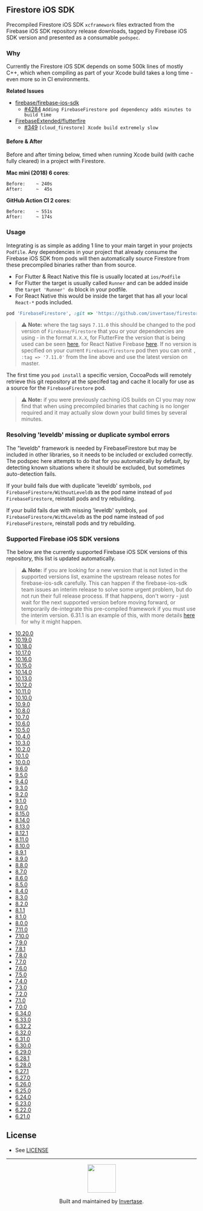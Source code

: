 ## Firestore iOS SDK

Precompiled Firestore iOS SDK `xcframework` files extracted from the Firebase iOS SDK repository release downloads, tagged by Firebase iOS SDK version and presented as a consumable `podspec`.

### Why

Currently the Firestore iOS SDK depends on some 500k lines of mostly C++, which when compiling as part of your Xcode build takes a long time - even more so in CI environments.

**Related Issues**

- [firebase/firebase-ios-sdk](https://github.com/firebase/firebase-ios-sdk)
  - [#4284](https://github.com/firebase/firebase-ios-sdk/issues/4284) `Adding FirebaseFirestore pod dependency adds minutes to build time`
- [FirebaseExtended/flutterfire](https://github.com/FirebaseExtended/flutterfire)
  - [#349](https://github.com/FirebaseExtended/flutterfire/issues/349) `[cloud_firestore] Xcode build extremely slow`

#### Before & After

Before and after timing below, timed when running Xcode build (with cache fully cleared) in a project with Firestore.

**Mac mini (2018) 6 cores**:

```
Before:    ~ 240s
After:     ~  45s
```

**GitHub Action CI 2 cores**:

```
Before:    ~ 551s
After:     ~ 174s
```

### Usage

Integrating is as simple as adding 1 line to your main target in your projects `Podfile`. Any dependencies in your project that already consume the Firebase iOS SDK from pods will then automatically source Firestore from these precompiled binaries rather than from source.

- For Flutter & React Native this file is usually located at `ios/Podfile`
- For Flutter the target is usually called `Runner` and can be added inside the `target 'Runner' do` block in your podfile.
- For React Native this would be inside the target that has all your local `React-*` pods included.

```ruby
pod 'FirebaseFirestore', :git => 'https://github.com/invertase/firestore-ios-sdk-frameworks.git', :tag => '7.11.0'
```

> **⚠️ Note:** where the tag says `7.11.0` this should be changed to the pod version of `Firebase/Firestore` that you or your dependencies are using - in the format `X.X.X`, for FlutterFire the version that is being used can be seen [here](https://github.com/FirebaseExtended/flutterfire/blob/master/packages/firebase_core/firebase_core/ios/firebase_sdk_version.rb), for React Native Firebase [here](https://github.com/invertase/react-native-firebase/blob/master/packages/app/package.json#L70). If no version is specified on your current `Firebase/Firestore` pod then you can omit `, :tag => '7.11.0'` from the line above and use the latest version on master.

The first time you `pod install` a specific version, CocoaPods will remotely retrieve this git repository at the specifed tag and cache it locally for use as a source for the `FirebaseFirestore` pod.

> **⚠️ Note:** if you were previously caching iOS builds on CI you may now find that when using precompiled binaries that caching is no longer required and it may actually slow down your build times by several minutes.

### Resolving 'leveldb' missing or duplicate symbol errors

The "leveldb" framework is needed by FirebaseFirestore but may be included in other libraries, so it needs to be included or excluded correctly.
The podspec here attempts to do that for you automatically by default, by detecting known situations where it should be excluded, but sometimes auto-detection fails.

If your build fails due with duplicate 'leveldb' symbols, `pod FirebaseFirestore/WithoutLeveldb` as the pod name instead of `pod FirebaseFirestore`, reinstall pods and try rebuilding.

If your build fails due with missing 'leveldb' symbols, `pod FirebaseFirestore/WithLeveldb` as the pod name instead of `pod FirebaseFirestore`, reinstall pods and try rebuilding.

### Supported Firebase iOS SDK versions

The below are the currently supported Firebase iOS SDK versions of this repository, this list is updated automatically.

> **⚠️ Note:** if you are looking for a new version that is not listed in the supported versions list, examine the upstream release notes for firebase-ios-sdk carefully. This can happen if the firebase-ios-sdk team issues an interim release to solve some urgent problem, but do not run their full release process. If that happens, don't worry - just wait for the next supported version before moving forward, or temporarily de-integrate this pre-compiled framework if you must use the interim version. 6.31.1 is an example of this, with more details [here](https://github.com/firebase/firebase-ios-sdk/pull/6368#issuecomment-685030446) for why it might happen.

<!--NEW_VERSION_PLACEHOLDER-->
 - [10.20.0](https://github.com/invertase/firestore-ios-sdk-frameworks/releases/tag/)
- [10.19.0](https://github.com/invertase/firestore-ios-sdk-frameworks/releases/tag/10.19.0)
- [10.18.0](https://github.com/invertase/firestore-ios-sdk-frameworks/releases/tag/10.18.0)
- [10.17.0](https://github.com/invertase/firestore-ios-sdk-frameworks/releases/tag/10.17.0)
- [10.16.0](https://github.com/invertase/firestore-ios-sdk-frameworks/releases/tag/10.16.0)
- [10.15.0](https://github.com/invertase/firestore-ios-sdk-frameworks/releases/tag/10.15.0)
- [10.14.0](https://github.com/invertase/firestore-ios-sdk-frameworks/releases/tag/10.14.0)
- [10.13.0](https://github.com/invertase/firestore-ios-sdk-frameworks/releases/tag/10.13.0)
- [10.12.0](https://github.com/invertase/firestore-ios-sdk-frameworks/releases/tag/10.12.0)
- [10.11.0](https://github.com/invertase/firestore-ios-sdk-frameworks/releases/tag/10.11.0)
- [10.10.0](https://github.com/invertase/firestore-ios-sdk-frameworks/releases/tag/10.10.0)
- [10.9.0](https://github.com/invertase/firestore-ios-sdk-frameworks/releases/tag/10.9.0)
- [10.8.0](https://github.com/invertase/firestore-ios-sdk-frameworks/releases/tag/10.8.0)
- [10.7.0](https://github.com/invertase/firestore-ios-sdk-frameworks/releases/tag/10.7.0)
- [10.6.0](https://github.com/invertase/firestore-ios-sdk-frameworks/releases/tag/10.6.0)
- [10.5.0](https://github.com/invertase/firestore-ios-sdk-frameworks/releases/tag/10.5.0)
- [10.4.0](https://github.com/invertase/firestore-ios-sdk-frameworks/releases/tag/10.4.0)
- [10.3.0](https://github.com/invertase/firestore-ios-sdk-frameworks/releases/tag/10.3.0)
- [10.2.0](https://github.com/invertase/firestore-ios-sdk-frameworks/releases/tag/10.2.0)
- [10.1.0](https://github.com/invertase/firestore-ios-sdk-frameworks/releases/tag/10.1.0)
- [10.0.0](https://github.com/invertase/firestore-ios-sdk-frameworks/releases/tag/10.0.0)
- [9.6.0](https://github.com/invertase/firestore-ios-sdk-frameworks/releases/tag/9.6.0)
- [9.5.0](https://github.com/invertase/firestore-ios-sdk-frameworks/releases/tag/9.5.0)
- [9.4.0](https://github.com/invertase/firestore-ios-sdk-frameworks/releases/tag/9.4.0)
- [9.3.0](https://github.com/invertase/firestore-ios-sdk-frameworks/releases/tag/9.3.0)
- [9.2.0](https://github.com/invertase/firestore-ios-sdk-frameworks/releases/tag/9.2.0)
- [9.1.0](https://github.com/invertase/firestore-ios-sdk-frameworks/releases/tag/9.1.0)
- [9.0.0](https://github.com/invertase/firestore-ios-sdk-frameworks/releases/tag/9.0.0)
- [8.15.0](https://github.com/invertase/firestore-ios-sdk-frameworks/releases/tag/8.15.0)
- [8.14.0](https://github.com/invertase/firestore-ios-sdk-frameworks/releases/tag/8.14.0)
- [8.13.0](https://github.com/invertase/firestore-ios-sdk-frameworks/releases/tag/8.13.0)
- [8.12.1](https://github.com/invertase/firestore-ios-sdk-frameworks/releases/tag/8.12.1)
- [8.11.0](https://github.com/invertase/firestore-ios-sdk-frameworks/releases/tag/8.11.0)
- [8.10.0](https://github.com/invertase/firestore-ios-sdk-frameworks/releases/tag/8.10.0)
- [8.9.1](https://github.com/invertase/firestore-ios-sdk-frameworks/releases/tag/8.9.1)
- [8.9.0](https://github.com/invertase/firestore-ios-sdk-frameworks/releases/tag/8.9.0)
- [8.8.0](https://github.com/invertase/firestore-ios-sdk-frameworks/releases/tag/8.8.0)
- [8.7.0](https://github.com/invertase/firestore-ios-sdk-frameworks/releases/tag/8.7.0)
- [8.6.0](https://github.com/invertase/firestore-ios-sdk-frameworks/releases/tag/8.6.0)
- [8.5.0](https://github.com/invertase/firestore-ios-sdk-frameworks/releases/tag/8.5.0)
- [8.4.0](https://github.com/invertase/firestore-ios-sdk-frameworks/releases/tag/8.4.0)
- [8.3.0](https://github.com/invertase/firestore-ios-sdk-frameworks/releases/tag/8.3.0)
- [8.2.0](https://github.com/invertase/firestore-ios-sdk-frameworks/releases/tag/8.2.0)
- [8.1.1](https://github.com/invertase/firestore-ios-sdk-frameworks/releases/tag/8.1.1)
- [8.1.0](https://github.com/invertase/firestore-ios-sdk-frameworks/releases/tag/8.1.0)
- [8.0.0](https://github.com/invertase/firestore-ios-sdk-frameworks/releases/tag/8.0.0)
- [7.11.0](https://github.com/invertase/firestore-ios-sdk-frameworks/releases/tag/7.11.0)
- [7.10.0](https://github.com/invertase/firestore-ios-sdk-frameworks/releases/tag/7.10.0)
- [7.9.0](https://github.com/invertase/firestore-ios-sdk-frameworks/releases/tag/7.9.0)
- [7.8.1](https://github.com/invertase/firestore-ios-sdk-frameworks/releases/tag/7.8.1)
- [7.8.0](https://github.com/invertase/firestore-ios-sdk-frameworks/releases/tag/7.8.0)
- [7.7.0](https://github.com/invertase/firestore-ios-sdk-frameworks/releases/tag/7.7.0)
- [7.6.0](https://github.com/invertase/firestore-ios-sdk-frameworks/releases/tag/7.6.0)
- [7.5.0](https://github.com/invertase/firestore-ios-sdk-frameworks/releases/tag/7.5.0)
- [7.4.0](https://github.com/invertase/firestore-ios-sdk-frameworks/releases/tag/7.4.0)
- [7.3.0](https://github.com/invertase/firestore-ios-sdk-frameworks/releases/tag/7.3.0)
- [7.2.0](https://github.com/invertase/firestore-ios-sdk-frameworks/releases/tag/7.2.0)
- [7.1.0](https://github.com/invertase/firestore-ios-sdk-frameworks/releases/tag/7.1.0)
- [7.0.0](https://github.com/invertase/firestore-ios-sdk-frameworks/releases/tag/7.0.0)
- [6.34.0](https://github.com/invertase/firestore-ios-sdk-frameworks/releases/tag/6.34.0)
- [6.33.0](https://github.com/invertase/firestore-ios-sdk-frameworks/releases/tag/6.33.0)
- [6.32.2](https://github.com/invertase/firestore-ios-sdk-frameworks/releases/tag/6.32.2)
- [6.32.0](https://github.com/invertase/firestore-ios-sdk-frameworks/releases/tag/6.32.0)
- [6.31.0](https://github.com/invertase/firestore-ios-sdk-frameworks/releases/tag/6.31.0)
- [6.30.0](https://github.com/invertase/firestore-ios-sdk-frameworks/releases/tag/6.30.0)
- [6.29.0](https://github.com/invertase/firestore-ios-sdk-frameworks/releases/tag/6.29.0)
- [6.28.1](https://github.com/invertase/firestore-ios-sdk-frameworks/releases/tag/6.28.1)
- [6.28.0](https://github.com/invertase/firestore-ios-sdk-frameworks/releases/tag/6.28.0)
- [6.27.1](https://github.com/invertase/firestore-ios-sdk-frameworks/releases/tag/6.27.1)
- [6.27.0](https://github.com/invertase/firestore-ios-sdk-frameworks/releases/tag/6.27.0)
- [6.26.0](https://github.com/invertase/firestore-ios-sdk-frameworks/releases/tag/6.26.0)
- [6.25.0](https://github.com/invertase/firestore-ios-sdk-frameworks/releases/tag/6.25.0)
- [6.24.0](https://github.com/invertase/firestore-ios-sdk-frameworks/releases/tag/6.24.0)
- [6.23.0](https://github.com/invertase/firestore-ios-sdk-frameworks/releases/tag/6.23.0)
- [6.22.0](https://github.com/invertase/firestore-ios-sdk-frameworks/releases/tag/6.22.0)
- [6.21.0](https://github.com/invertase/firestore-ios-sdk-frameworks/releases/tag/6.21.0)

## License

- See [LICENSE](/LICENSE)

---

<p align="center">
  <a href="https://invertase.io/?utm_source=readme&utm_medium=footer&utm_campaign=firestore-ios-sdk-frameworks">
    <img width="75px" src="https://static.invertase.io/assets/invertase/invertase-rounded-avatar.png">
  </a>
  <p align="center">
    Built and maintained by <a href="https://invertase.io/?utm_source=readme&utm_medium=footer&utm_campaign=firestore-ios-sdk-frameworks">Invertase</a>.
  </p>
</p>
